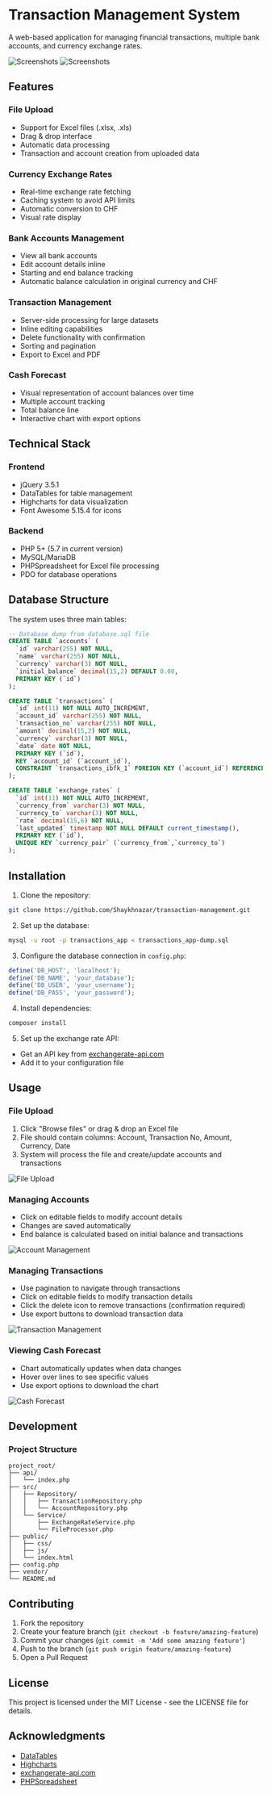 # Transaction Management System

A web-based application for managing financial transactions, multiple bank accounts, and currency exchange rates.

![Screenshots](screenshots/img.png)
![Screenshots](screenshots/img_1.png)

## Features

### File Upload
- Support for Excel files (.xlsx, .xls)
- Drag & drop interface
- Automatic data processing
- Transaction and account creation from uploaded data

### Currency Exchange Rates
- Real-time exchange rate fetching
- Caching system to avoid API limits
- Automatic conversion to CHF
- Visual rate display

### Bank Accounts Management
- View all bank accounts
- Edit account details inline
- Starting and end balance tracking
- Automatic balance calculation in original currency and CHF

### Transaction Management
- Server-side processing for large datasets
- Inline editing capabilities
- Delete functionality with confirmation
- Sorting and pagination
- Export to Excel and PDF

### Cash Forecast
- Visual representation of account balances over time
- Multiple account tracking
- Total balance line
- Interactive chart with export options

## Technical Stack

### Frontend
- jQuery 3.5.1
- DataTables for table management
- Highcharts for data visualization
- Font Awesome 5.15.4 for icons

### Backend
- PHP 5+ (5.7 in current version)
- MySQL/MariaDB
- PHPSpreadsheet for Excel file processing
- PDO for database operations

## Database Structure

The system uses three main tables:

```sql
-- Database dump from database.sql file
CREATE TABLE `accounts` (
  `id` varchar(255) NOT NULL,
  `name` varchar(255) NOT NULL,
  `currency` varchar(3) NOT NULL,
  `initial_balance` decimal(15,2) DEFAULT 0.00,
  PRIMARY KEY (`id`)
);

CREATE TABLE `transactions` (
  `id` int(11) NOT NULL AUTO_INCREMENT,
  `account_id` varchar(255) NOT NULL,
  `transaction_no` varchar(255) NOT NULL,
  `amount` decimal(15,2) NOT NULL,
  `currency` varchar(3) NOT NULL,
  `date` date NOT NULL,
  PRIMARY KEY (`id`),
  KEY `account_id` (`account_id`),
  CONSTRAINT `transactions_ibfk_1` FOREIGN KEY (`account_id`) REFERENCES `accounts` (`id`)
);

CREATE TABLE `exchange_rates` (
  `id` int(11) NOT NULL AUTO_INCREMENT,
  `currency_from` varchar(3) NOT NULL,
  `currency_to` varchar(3) NOT NULL,
  `rate` decimal(15,6) NOT NULL,
  `last_updated` timestamp NOT NULL DEFAULT current_timestamp(),
  PRIMARY KEY (`id`),
  UNIQUE KEY `currency_pair` (`currency_from`,`currency_to`)
);
```

## Installation

1. Clone the repository:
```bash
git clone https://github.com/Shaykhnazar/transaction-management.git
```

2. Set up the database:
```bash
mysql -u root -p transactions_app < transactions_app-dump.sql
```

3. Configure the database connection in `config.php`:
```php
define('DB_HOST', 'localhost');
define('DB_NAME', 'your_database');
define('DB_USER', 'your_username');
define('DB_PASS', 'your_password');
```

4. Install dependencies:
```bash
composer install
```

5. Set up the exchange rate API:
- Get an API key from [exchangerate-api.com](https://www.exchangerate-api.com/)
- Add it to your configuration file

## Usage

### File Upload
1. Click "Browse files" or drag & drop an Excel file
2. File should contain columns: Account, Transaction No, Amount, Currency, Date
3. System will process the file and create/update accounts and transactions

![File Upload](screenshots/file-upload.png)

### Managing Accounts
- Click on editable fields to modify account details
- Changes are saved automatically
- End balance is calculated based on initial balance and transactions

![Account Management](screenshots/account-management.png)

### Managing Transactions
- Use pagination to navigate through transactions
- Click on editable fields to modify transaction details
- Click the delete icon to remove transactions (confirmation required)
- Use export buttons to download transaction data

![Transaction Management](screenshots/transaction-management.png)

### Viewing Cash Forecast
- Chart automatically updates when data changes
- Hover over lines to see specific values
- Use export options to download the chart

![Cash Forecast](screenshots/cash-forecast.png)

## Development

### Project Structure
```
project_root/
├── api/
│   └── index.php
├── src/
│   ├── Repository/
│   │   ├── TransactionRepository.php
│   │   └── AccountRepository.php
│   └── Service/
│       ├── ExchangeRateService.php
│       └── FileProcessor.php
├── public/
│   ├── css/
│   ├── js/
│   └── index.html
├── config.php
├── vendor/
└── README.md
```

## Contributing

1. Fork the repository
2. Create your feature branch (`git checkout -b feature/amazing-feature`)
3. Commit your changes (`git commit -m 'Add some amazing feature'`)
4. Push to the branch (`git push origin feature/amazing-feature`)
5. Open a Pull Request

## License

This project is licensed under the MIT License - see the LICENSE file for details.

## Acknowledgments

- [DataTables](https://datatables.net/)
- [Highcharts](https://www.highcharts.com/)
- [exchangerate-api.com](https://www.exchangerate-api.com/)
- [PHPSpreadsheet](https://github.com/PHPOffice/PhpSpreadsheet)

